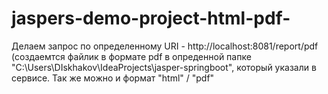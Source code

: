 # jaspers-demo-project-html-pdf-

Делаем запрос по определенному URI - http://localhost:8081/report/pdf (создаемтся файлик в формате pdf в опреденной папке "C:\Users\DIskhakov\IdeaProjects\jasper-springboot",
который указали в сервисе.
Так же можно и формат "html" / "pdf"
